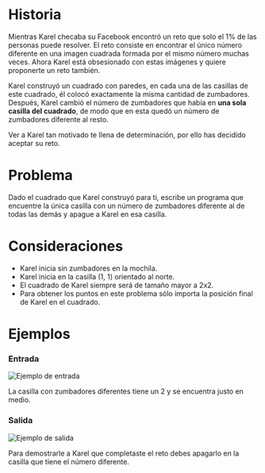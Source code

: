 # Historia

Mientras Karel checaba su Facebook encontró un reto que solo el 1% de las personas puede resolver. El reto consiste en encontrar el único número diferente en una imagen cuadrada formada por el mismo número muchas veces. Ahora Karel está obsesionado con estas imágenes y quiere proponerte un reto también.

Karel construyó un cuadrado con paredes, en cada una de las casillas de este cuadrado, él colocó exactamente la misma cantidad de zumbadores. Después, Karel cambió el número de zumbadores que había en **una sola casilla del cuadrado**, de modo que en esta quedó un número de zumbadores diferente al resto.

Ver a Karel tan motivado te llena de determinación, por ello has decidido aceptar su reto.

# Problema

Dado el cuadrado que Karel construyó para ti, escribe un programa que encuentre la única casilla con un número de zumbadores diferente al de todas las demás y apague a Karel en esa casilla.

# Consideraciones

* Karel inicia sin zumbadores en la mochila.
* Karel inicia en la casilla (1, 1) orientado al norte.
* El cuadrado de Karel siempre será de tamaño mayor a 2x2.
* Para obtener los puntos en este problema sólo importa la posición final de Karel en el cuadrado.

# Ejemplos

### Entrada

![Ejemplo de entrada](/img/fc228df83aa09413be22e0cbe18f381ebf2bcf45.png)

La casilla con zumbadores diferentes tiene un 2 y se encuentra justo en medio.

### Salida

![Ejemplo de salida](/img/824b4ee8ffb3110211fa20d6f3275b27230c01ce.png)

Para demostrarle a Karel que completaste el reto debes apagarlo en la casilla que tiene el número diferente.
